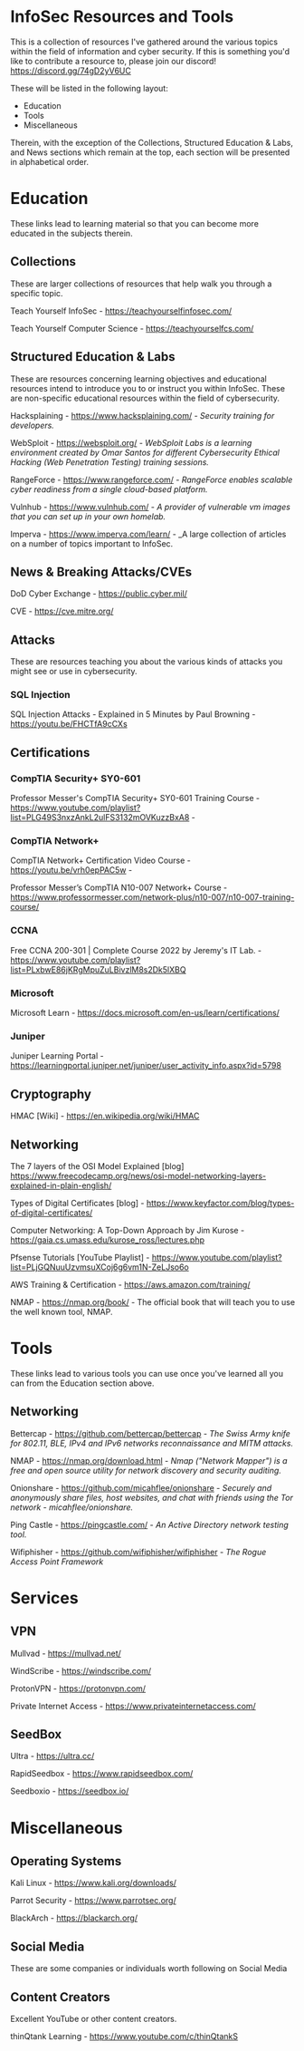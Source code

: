 # InfoSec Resources and Tools
This is a collection of resources I've gathered around the various topics within the field of information and cyber security. If this is something you'd like to contribute a resource to, please join our discord! https://discord.gg/74gD2yV6UC

These will be listed in the following layout: 
- Education
- Tools
- Miscellaneous

Therein, with the exception of the Collections, Structured Education & Labs, and News sections which remain at the top, each section will be presented in alphabetical order. 

# Education
These links lead to learning material so that you can become more educated in the subjects therein.

## Collections
These are larger collections of resources that help walk you through a specific topic. 

Teach Yourself InfoSec - https://teachyourselfinfosec.com/ 

Teach Yourself Computer Science - https://teachyourselfcs.com/

## Structured Education & Labs
These are resources concerning learning objectives and educational resources intend to introduce you to or instruct you within InfoSec. These are non-specific educational resources within the field of cybersecurity. 

Hacksplaining - https://www.hacksplaining.com/ - _Security training for developers._
  
WebSploit - https://websploit.org/ - _WebSploit Labs is a learning environment created by Omar Santos for different Cybersecurity Ethical Hacking (Web Penetration Testing) training sessions._

RangeForce - https://www.rangeforce.com/ - _RangeForce enables scalable cyber readiness from a single cloud-based platform._

Vulnhub - https://www.vulnhub.com/ - _A provider of vulnerable vm images that you can set up in your own homelab._

Imperva - https://www.imperva.com/learn/ - _A large collection of articles on a number of topics important to InfoSec.

## News & Breaking Attacks/CVEs

DoD Cyber Exchange - https://public.cyber.mil/

CVE - https://cve.mitre.org/ 

## Attacks
These are resources teaching you about the various kinds of attacks you might see or use in cybersecurity.

### SQL Injection

SQL Injection Attacks - Explained in 5 Minutes by Paul Browning - https://youtu.be/FHCTfA9cCXs



## Certifications

### CompTIA Security+ SY0-601

Professor Messer's CompTIA Security+ SY0-601 Training Course - https://www.youtube.com/playlist?list=PLG49S3nxzAnkL2ulFS3132mOVKuzzBxA8 - 

### CompTIA Network+ 

CompTIA Network+ Certification Video Course -  https://youtu.be/vrh0epPAC5w - 

Professor Messer’s CompTIA N10-007 Network+ Course - https://www.professormesser.com/network-plus/n10-007/n10-007-training-course/

### CCNA

Free CCNA 200-301 | Complete Course 2022 by Jeremy's IT Lab. - https://www.youtube.com/playlist?list=PLxbwE86jKRgMpuZuLBivzlM8s2Dk5lXBQ

### Microsoft

Microsoft Learn - https://docs.microsoft.com/en-us/learn/certifications/

### Juniper 

Juniper Learning Portal - https://learningportal.juniper.net/juniper/user_activity_info.aspx?id=5798

## Cryptography 

HMAC [Wiki] - https://en.wikipedia.org/wiki/HMAC

## Networking

The 7 layers of the OSI Model Explained [blog] https://www.freecodecamp.org/news/osi-model-networking-layers-explained-in-plain-english/

Types of Digital Certificates [blog] - https://www.keyfactor.com/blog/types-of-digital-certificates/

Computer Networking: A Top-Down Approach by Jim Kurose - https://gaia.cs.umass.edu/kurose_ross/lectures.php

Pfsense Tutorials [YouTube Playlist] - https://www.youtube.com/playlist?list=PLjGQNuuUzvmsuXCoj6g6vm1N-ZeLJso6o

AWS Training & Certification - https://aws.amazon.com/training/

NMAP - https://nmap.org/book/ - The official book that will teach you to use the well known tool, NMAP.


# Tools
These links lead to various tools you can use once you've learned all you can from the Education section above. 

## Networking 

Bettercap - https://github.com/bettercap/bettercap - _The Swiss Army knife for 802.11, BLE, IPv4 and IPv6 networks reconnaissance and MITM attacks._

NMAP - https://nmap.org/download.html - _Nmap ("Network Mapper") is a free and open source utility for network discovery and security auditing._ 

Onionshare - https://github.com/micahflee/onionshare - _Securely and anonymously share files, host websites, and chat with friends using the Tor network - micahflee/onionshare._

Ping Castle - https://pingcastle.com/ - _An Active Directory network testing tool._ 

Wifiphisher - https://github.com/wifiphisher/wifiphisher - _The Rogue Access Point Framework_

# Services 

## VPN

Mullvad - https://mullvad.net/

WindScribe - https://windscribe.com/

ProtonVPN - https://protonvpn.com/

Private Internet Access - https://www.privateinternetaccess.com/

## SeedBox

Ultra - https://ultra.cc/

RapidSeedbox - https://www.rapidseedbox.com/

Seedboxio - https://seedbox.io/

# Miscellaneous

## Operating Systems 

Kali Linux - https://www.kali.org/downloads/

Parrot Security - https://www.parrotsec.org/

BlackArch - https://blackarch.org/


## Social Media
These are some companies or individuals worth following on Social Media

## Content Creators
Excellent YouTube or other content creators. 

thinQtank Learning - https://www.youtube.com/c/thinQtankS 

